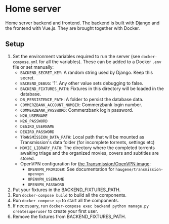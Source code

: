 # Home server

Home server backend and frontend. The backend is built with Django and the frontend with Vue.js. They are brought together with Docker.

## Setup

1. Set the environment variables required to run the server (see `docker-compose.yml` for all the variables). These can be added to a Docker `.env` file or set manually:
    * `BACKEND_SECRET_KEY`: A random string used by Django. Keep this secret.
    * `BACKEND_DEBUG`: '1'. Any other value sets debugging to false.
    * `BACKEND_FIXTURES_PATH`: Fixtures in this directory will be loaded in the database.
    * `DB_PERSISTENCE_PATH`: A folder to persist the database data.
    * `COMMERZBANK_ACCOUNT_NUMBER`: Commerzbank login number.
    * `COMMERZBANK_PASSWORD`: Commerzbank login password.
    * `N26_USERNAME`
    * `N26_PASSWORD`
    * `DEGIRO_USERNAME`
    * `DEGIRO_PASSWORD`
    * `TRANSMISSION_DATA_PATH`: Local path that will be mounted as Transmission's data folder (for incomplete torrents, settings etc)
    * `MOVIE_LIBRARY_PATH`: The directory where the completed torrents awaiting triage and the organized movies, covers and subtitles are stored.
    * OpenVPN configuration for [the Transmission/OpenVPN image](https://hub.docker.com/r/haugene/transmission-openvpn/):
        * `OPENVPN_PROVIDER`: See documentation for `haugene/transmission-openvpn`
        * `OPENVPN_USERNAME`
        * `OPENVPN_PASSWORD`
2. Put your fixtures in the BACKEND_FIXTURES_PATH.
3. Run `docker-compose build` to build all the components.
4. Run `docker-compose up` to start all the components.
5. If necessary, run `docker-compose exec backend python manage.py createsuperuser` to create your first user.
6. Remove the fixtures from BACKEND_FIXTURES_PATH.
